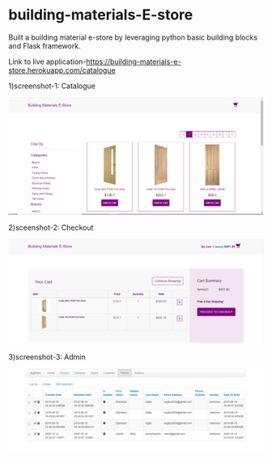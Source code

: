 # building-materials-E-store
Built a building material e-store by leveraging python basic building blocks and Flask framework.

Link to live application-https://building-materials-e-store.herokuapp.com/catalogue

1)screenshot-1: Catalogue

<img src = 'images/bmes1.PNG'/>

2)sceenshot-2: Checkout

<img src = 'images/bmes2.PNG'/>

3)screenshot-3: Admin

<img src = 'images/bmes3.PNG'/>
